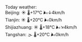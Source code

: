 Today weather:  
Beijing: ☀️ 🌡️+17°C 🌬️↓4km/h  
Tianjin: ☀️ 🌡️+20°C 🌬️0km/h  
Shijiazhuang: ☀️ 🌡️+18°C 🌬️↘4km/h  
Tangshan: 🌫  🌡️+20°C 🌬️0km/h  
